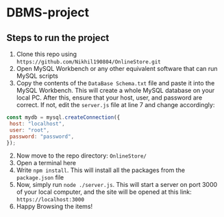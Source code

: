 # DBMS-project

## Steps to run the project

1. Clone this repo using `https://github.com/Nikhil190804/OnlineStore.git`
2. Open MySQL Workbench or any other equivalent software that can run MySQL scripts
3. Copy the contents of the `DataBase Schema.txt` file and paste it into the MySQL Workbench. This will create a whole MySQL database on your local PC. After this, ensure that your host, user, and password are correct. If not, edit the `server.js` file at line 7 and change accordingly:

```js
const mydb = mysql.createConnection({
 host: "localhost",
 user: "root",
 password: "password",
});
```
2. Now move to the repo directory: `OnlineStore/`
3. Open a terminal here
4. Write `npm install`. This will install all the packages from the `package.json` file
5. Now, simply run `node ./server.js`. This will start a server on port 3000 of your local computer, and the site will be opened at this link: `https://localhost:3000`
6. Happy Browsing the items!
